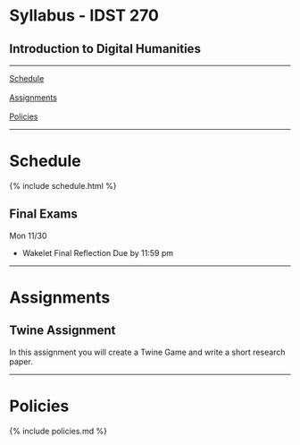 # Syllabus - IDST 270

## Introduction to Digital Humanities

_____

[Schedule](#schedule) <br /> <br />
[Assignments](#assignments) <br /><br />
[Policies](#policies)

_____

# Schedule

{% include schedule.html %}

## Final Exams

Mon 11/30 

* Wakelet Final Reflection Due by 11:59 pm

_____

# Assignments

## Twine Assignment

In this assignment you will create a Twine Game and write a short research paper.

_____

# Policies

{% include policies.md %}
